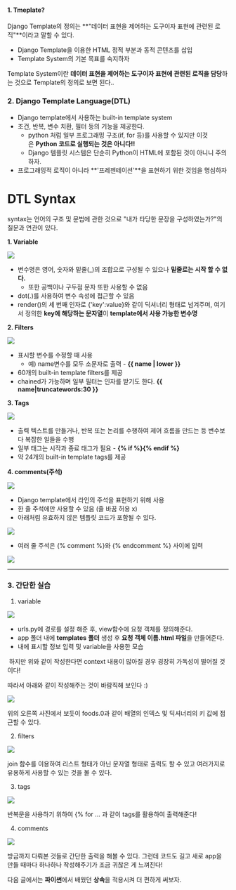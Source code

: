 #### 1. Tmeplate?

Django Template의 정의는 **"데이터 표현을 제어하는 도구이자 표현에 관련된 로직"**이라고 말할 수 있다.

- Django Template을 이용한 HTML 정적 부분과 동적 콘텐츠를 삽입 
- Template System의 기본 목표를 숙지하자

Template System이란 **데이터 표현을 제어하는 도구이자 표현에 관련된 로직을 담당**하는 것으로 Template의 정의로 보면 된다..

### **2. Django Template Language(DTL)**

- Django template에서 사용하는 built-in template system
- 조건, 반복, 변수 치환, 필터 등의 기능을 제공한다.
  - python 처럼 일부 프로그래밍 구조(if, for 등)를 사용할 수 있지만 이것은 **Python 코드로 실행되는 것은 아니다!!**
  - Django 템플릿 시스템은 단순히 Python이 HTML에 포함된 것이 아니니 주의하자.
- 프로그래밍적 로직이 아니라 **'프레젠테이션'**을 표현하기 위한 것임을 명심하자

# DTL Syntax

syntax는 언어의 구조 및 문법에 관한 것으로 "내가 타당한 문장을 구성하였는가?"의 질문과 연관이 있다.

**1. Variable**

![](https://blog.kakaocdn.net/dn/bVawyC/btrK49LkkSk/YvkPsv4ReiDlCT4bgRpoak/img.png)

- 변수명은 영어, 숫자와 밑줄(_)의 조합으로 구성될 수 있으나 **밑줄로는 시작 할 수 없다.**
  - 또한 공백이나 구두점 문자 또한 사용할 수 없음
- dot(.)를 사용하여 변수 속성에 접근할 수 있음
- render()의 세 번째 인자로 {'key':value}와 같이 딕셔너리 형태로 넘겨주며, 여기서 정의한 **key에 해당하는 문자열**이 **template에서 사용 가능한 변수명**

**2. Filters**

![](https://blog.kakaocdn.net/dn/r45eF/btrK1hKBekF/aK0SGpCr3kW2tlsbL0vMMk/img.png)

- 표시할 변수를 수정할 때 사용
  - 예) name변수를 모두 소문자로 출력 - **{{ name | lower }}**
- 60개의 built-in template filters를 제공
- chained가 가능하며 일부 필터는 인자를 받기도 한다. **{{ name|truncatewords:30 }}**

**3. Tags**

![](https://blog.kakaocdn.net/dn/cgUf2c/btrK468XG20/Jv9828g1Jh4pbecAumBvh0/img.png)

- 출력 텍스트를 만들거나, 반복 또는 논리를 수행하여 제어 흐름을 만드는 등 변수보다 복잡한 일들을 수행
- 일부 태그는 시작과 종료 태그가 필요 - **{% if %}{% endif %}**
- 약 24개의 built-in template tags를 제공

**4. comments(주석)**

![](https://blog.kakaocdn.net/dn/9I5TW/btrK5EdfFER/dNzQe2bDH1yLz37FKBZ2E1/img.png)

- Django template에서 라인의 주석을 표현하기 위해 사용
- 한 줄 주석에만 사용할 수 있음 (줄 바꿈 허용 x)
- 아래처럼 유효하지 않은 템플릿 코드가 포함될 수 있다.

![](https://blog.kakaocdn.net/dn/cPdHNL/btrK3YYaYKA/5RGkAI1NnUXKWdsV8bQKq1/img.png)

- 여러 줄 주석은 {% comment %}와 {% endcomment %} 사이에 입력

![](https://blog.kakaocdn.net/dn/yGY33/btrK8gQdxZh/QKXtMnmPVufPuzXO37Kfj0/img.png)

---

### 3. 간단한 실습

1. variable

![](https://blog.kakaocdn.net/dn/q3mTS/btrK6Rb5kCu/YfO75NfItwDyI7ZSFXfb30/img.png)

- urls.py에 경로를 설정 해준 후, view함수에 요청 객체를 정의해준다.
- app 폴더 내에 **templates** **폴더** 생성 후 **요청 객체 이름.html 파일**을 만들어준다.
- <body> 내에 표시할 정보 입력 및 variable을 사용한 모습

 하지만 위와 같이 작성한다면 context 내용이 많아질 경우 굉장히 가독성이 떨어질 것이다!

따라서 아래와 같이 작성해주는 것이 바람직해 보인다 :)

![](https://blog.kakaocdn.net/dn/sOWBu/btrK4WFr3Pl/Pjh2hOMfuGbw7MZ53gZTr1/img.png)

위의 오른쪽 사진에서 보듯이 foods.0과 같이 배열의 인덱스 및 딕셔너리의 키 값에 접근할 수 있다.



2. filters

![](https://blog.kakaocdn.net/dn/bb3ILv/btrK3X5Wq56/srcqt4KibenAiLIfprFoi1/img.png)

join 함수를 이용하여 리스트 형태가 아닌 문자열 형태로 출력도 할 수 있고 여러가지로 유용하게 사용할 수 있는 것을 볼 수 있다.



3. tags

![](https://blog.kakaocdn.net/dn/dFo5z3/btrK30BF7TB/kRiMBSnk2ovcNBbbl6GDJk/img.png)

반복문을 사용하기 위하여 {% for ... 과 같이 tags를 활용하여 출력해준다!



4. comments

![](https://blog.kakaocdn.net/dn/dWdgZw/btrK3W62ZK7/Np9RO0Ujl7QQX9511IJ7Uk/img.png)

방금까지 다뤄본 것들로 간단한 출력을 해볼 수 있다. 그런데 코드도 길고 새로 app을 만들 때마다 하나하나 작성해주기가 조금 귀찮은 게 느껴진다!

다음 글에서는 **파이썬**에서 배웠던 **상속**을 적용시켜 더 편하게 써보자.
